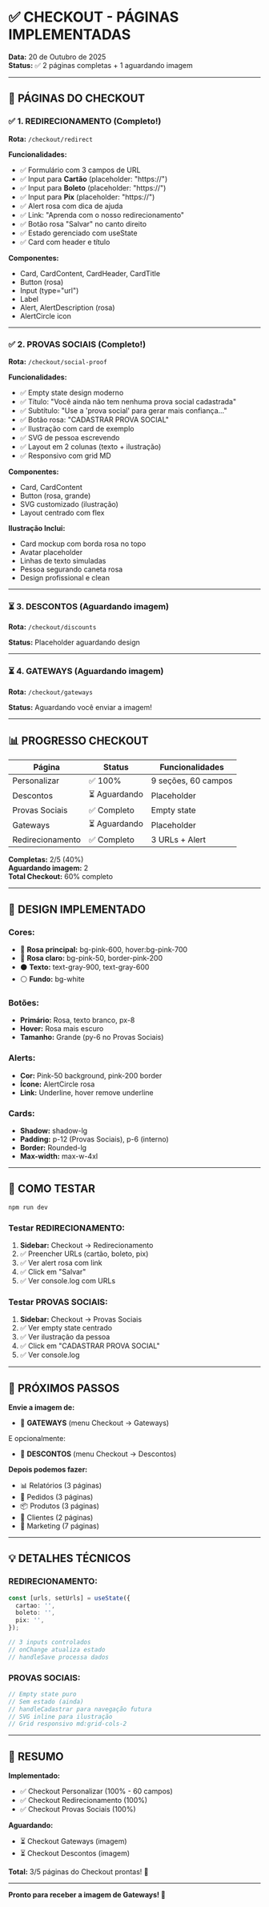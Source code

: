 # ✅ CHECKOUT - PÁGINAS IMPLEMENTADAS

**Data:** 20 de Outubro de 2025  
**Status:** ✅ 2 páginas completas + 1 aguardando imagem

---

## 🎯 PÁGINAS DO CHECKOUT

### ✅ 1. REDIRECIONAMENTO (Completo!)

**Rota:** `/checkout/redirect`

**Funcionalidades:**
- ✅ Formulário com 3 campos de URL
- ✅ Input para **Cartão** (placeholder: "https://")
- ✅ Input para **Boleto** (placeholder: "https://")
- ✅ Input para **Pix** (placeholder: "https://")
- ✅ Alert rosa com dica de ajuda
- ✅ Link: "Aprenda com o nosso redirecionamento"
- ✅ Botão rosa "Salvar" no canto direito
- ✅ Estado gerenciado com useState
- ✅ Card com header e título

**Componentes:**
- Card, CardContent, CardHeader, CardTitle
- Button (rosa)
- Input (type="url")
- Label
- Alert, AlertDescription (rosa)
- AlertCircle icon

---

### ✅ 2. PROVAS SOCIAIS (Completo!)

**Rota:** `/checkout/social-proof`

**Funcionalidades:**
- ✅ Empty state design moderno
- ✅ Título: "Você ainda não tem nenhuma prova social cadastrada"
- ✅ Subtítulo: "Use a 'prova social' para gerar mais confiança..."
- ✅ Botão rosa: "CADASTRAR PROVA SOCIAL"
- ✅ Ilustração com card de exemplo
- ✅ SVG de pessoa escrevendo
- ✅ Layout em 2 colunas (texto + ilustração)
- ✅ Responsivo com grid MD

**Componentes:**
- Card, CardContent
- Button (rosa, grande)
- SVG customizado (ilustração)
- Layout centrado com flex

**Ilustração Inclui:**
- Card mockup com borda rosa no topo
- Avatar placeholder
- Linhas de texto simuladas
- Pessoa segurando caneta rosa
- Design profissional e clean

---

### ⏳ 3. DESCONTOS (Aguardando imagem)

**Rota:** `/checkout/discounts`

**Status:** Placeholder aguardando design

---

### ⏳ 4. GATEWAYS (Aguardando imagem)

**Rota:** `/checkout/gateways`

**Status:** Aguardando você enviar a imagem!

---

## 📊 PROGRESSO CHECKOUT

| Página | Status | Funcionalidades |
|--------|--------|----------------|
| Personalizar | ✅ 100% | 9 seções, 60 campos |
| Descontos | ⏳ Aguardando | Placeholder |
| Provas Sociais | ✅ Completo | Empty state |
| Gateways | ⏳ Aguardando | Placeholder |
| Redirecionamento | ✅ Completo | 3 URLs + Alert |

**Completas:** 2/5 (40%)  
**Aguardando imagem:** 2  
**Total Checkout:** 60% completo

---

## 🎨 DESIGN IMPLEMENTADO

### Cores:
- 🩷 **Rosa principal:** bg-pink-600, hover:bg-pink-700
- 🩷 **Rosa claro:** bg-pink-50, border-pink-200
- ⚫ **Texto:** text-gray-900, text-gray-600
- ⚪ **Fundo:** bg-white

### Botões:
- **Primário:** Rosa, texto branco, px-8
- **Hover:** Rosa mais escuro
- **Tamanho:** Grande (py-6 no Provas Sociais)

### Alerts:
- **Cor:** Pink-50 background, pink-200 border
- **Ícone:** AlertCircle rosa
- **Link:** Underline, hover remove underline

### Cards:
- **Shadow:** shadow-lg
- **Padding:** p-12 (Provas Sociais), p-6 (interno)
- **Border:** Rounded-lg
- **Max-width:** max-w-4xl

---

## 🧪 COMO TESTAR

```bash
npm run dev
```

### Testar REDIRECIONAMENTO:
1. **Sidebar:** Checkout → Redirecionamento
2. ✅ Preencher URLs (cartão, boleto, pix)
3. ✅ Ver alert rosa com link
4. ✅ Click em "Salvar"
5. ✅ Ver console.log com URLs

### Testar PROVAS SOCIAIS:
1. **Sidebar:** Checkout → Provas Sociais
2. ✅ Ver empty state centrado
3. ✅ Ver ilustração da pessoa
4. ✅ Click em "CADASTRAR PROVA SOCIAL"
5. ✅ Ver console.log

---

## 📸 PRÓXIMOS PASSOS

**Envie a imagem de:**
- 🔴 **GATEWAYS** (menu Checkout → Gateways)

E opcionalmente:
- 🔴 **DESCONTOS** (menu Checkout → Descontos)

**Depois podemos fazer:**
- 📊 Relatórios (3 páginas)
- 🛒 Pedidos (3 páginas)
- 📦 Produtos (3 páginas)
- 👥 Clientes (2 páginas)
- 📢 Marketing (7 páginas)

---

## 💡 DETALHES TÉCNICOS

### REDIRECIONAMENTO:

```typescript
const [urls, setUrls] = useState({
  cartao: '',
  boleto: '',
  pix: '',
});

// 3 inputs controlados
// onChange atualiza estado
// handleSave processa dados
```

### PROVAS SOCIAIS:

```typescript
// Empty state puro
// Sem estado (ainda)
// handleCadastrar para navegação futura
// SVG inline para ilustração
// Grid responsivo md:grid-cols-2
```

---

## 🎯 RESUMO

**Implementado:**
- ✅ Checkout Personalizar (100% - 60 campos)
- ✅ Checkout Redirecionamento (100%)
- ✅ Checkout Provas Sociais (100%)

**Aguardando:**
- ⏳ Checkout Gateways (imagem)
- ⏳ Checkout Descontos (imagem)

**Total:** 3/5 páginas do Checkout prontas! 🚀

---

**Pronto para receber a imagem de Gateways! 📸**
